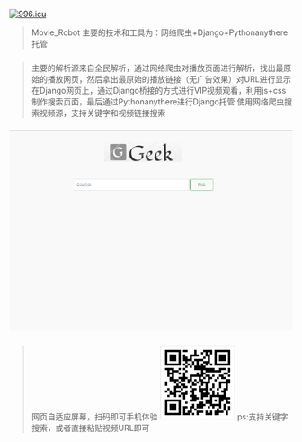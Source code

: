 [![996.icu](https://img.shields.io/badge/link-996.icu-red.svg)](https://996.icu)
>   Movie_Robot
>  主要的技术和工具为：网络爬虫+Django+Pythonanythere托管
###
>  主要的解析源来自全民解析，通过网络爬虫对播放页面进行解析，找出最原始的播放网页，然后拿出最原始的播放链接（无广告效果）对URL进行显示在Django网页上，通过Django桥接的方式进行VIP视频观看，利用js+css制作搜索页面，最后通过Pythonanythere进行Django托管
>   使用网络爬虫搜索视频源，支持关键字和视频链接搜索
##### ![movie_robot](https://github.com/CarryChang/movie_robot/blob/master/logo.png)
>    网页自适应屏幕，扫码即可手机体验 ![movie_robot](https://github.com/CarryChang/movie_robot/blob/master/qr.png)
>   ps:支持关键字搜索，或者直接粘贴视频URL即可
